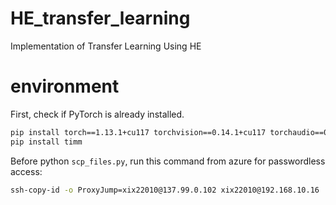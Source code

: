 # HE_transfer_learning
Implementation of Transfer Learning Using HE 

# environment
First, check if PyTorch is already installed.
```bash
pip install torch==1.13.1+cu117 torchvision==0.14.1+cu117 torchaudio==0.13.1 --extra-index-url https://download.pytorch.org/whl/cu117
pip install timm
```

Before python `scp_files.py`, run this command from azure for passwordless access:
```bash
ssh-copy-id -o ProxyJump=xix22010@137.99.0.102 xix22010@192.168.10.16
```
